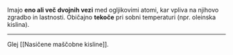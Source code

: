 Imajo **eno ali več dvojnih vezi** med ogljikovimi atomi, kar vpliva na njihovo zgradbo in lastnosti. 
Običajno **tekoče** pri sobni temperaturi (npr. oleinska kislina).

---

Glej [[Nasičene maščobne kisline]].
